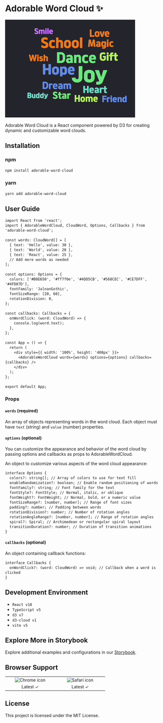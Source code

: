 # Adorable Word Cloud ✨

![word cloud example](/docs/assets/wordcloud-example.gif)

Adorable Word Cloud is a React component powered by D3 for creating dynamic and customizable word clouds.

## Installation

### npm

```bash
npm install adorable-word-cloud
```

### yarn

```bash
yarn add adorable-word-cloud
```

## User Guide

```tsx
import React from 'react';
import { AdorableWordCloud, CloudWord, Options, Callbacks } from 'adorable-word-cloud';

const words: CloudWord[] = [
  { text: 'Hello', value: 30 },
  { text: 'World', value: 20 },
  { text: 'React', value: 25 },
  // Add more words as needed
];

const options: Options = {
  colors: ['#B0E650', '#ff7f0e', '#4DD5CB', '#568CEC', '#CE7DFF', '#4FD87D'],
  fontFamily: 'JalnanGothic',
  fontSizeRange: [20, 60],
  rotationDivision: 0,
};

const callbacks: Callbacks = {
  onWordClick: (word: CloudWord) => {
    console.log(word.text);
  },
};

const App = () => {
  return (
    <div style={{ width: '100%', height: '400px' }}>
      <AdorableWordCloud words={words} options={options} callbacks={callbacks} />
    </div>
  );
};

export default App;
```

### Props

#### `words` (required)

An array of objects representing words in the word cloud. Each object must have `text` (string) and `value` (number) properties.

#### `options` (optional)

You can customize the appearance and behavior of the word cloud by passing options and callbacks as props to AdorableWordCloud.

An object to customize various aspects of the word cloud appearance:

```tsx
interface Options {
  colors?: string[]; // Array of colors to use for text fill
  enableRandomization?: boolean; // Enable random positioning of words
  fontFamily?: string; // Font family for the text
  fontStyle?: FontStyle; // Normal, italic, or oblique
  fontWeight?: FontWeight; // Normal, bold, or a numeric value
  fontSizeRange?: [number, number]; // Range of font sizes
  padding?: number; // Padding between words
  rotationDivision?: number; // Number of rotation angles
  rotationAngleRange?: [number, number]; // Range of rotation angles
  spiral?: Spiral; // Archimedean or rectangular spiral layout
  transitionDuration?: number; // Duration of transition animations
}
```

#### `callbacks` (optional)

An object containing callback functions:

```tsx
interface Callbacks {
  onWordClick?: (word: CloudWord) => void; // Callback when a word is clicked
}
```

## Development Environment

- `React v18`
- `TypeScript v5`
- `d3 v7`
- `d3-cloud v1`
- `vite v5`

## Explore More in Storybook

Explore additional examples and configurations in our [Storybook](https://6671210e13bfac41c23ac76e-hukxlsrnag.chromatic.com/).

## Browser Support

<table>
  <tr>
    <td align="center" width="150px">
      <img src="https://upload.wikimedia.org/wikipedia/commons/thumb/e/e1/Google_Chrome_icon_%28February_2022%29.svg/1200px-Google_Chrome_icon_%28February_2022%29.svg.png" alt="Chrome icon" />
    </td>
    <td align="center" width="150px">
      <img src="https://upload.wikimedia.org/wikipedia/commons/thumb/5/52/Safari_browser_logo.svg/2057px-Safari_browser_logo.svg.png" alt="Safari icon" />
    </td>
  </tr>
  <tr>
    <td align="center">
      Latest ✓
    </td>
    <td align="center">
      Latest ✓
    </td>
  </tr>
</table>

## License

This project is licensed under the MIT License.
